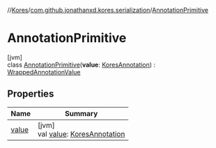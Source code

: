 //[Kores](../../../index.md)/[com.github.jonathanxd.kores.serialization](../index.md)/[AnnotationPrimitive](index.md)

# AnnotationPrimitive

[jvm]\
class [AnnotationPrimitive](index.md)(**value**: [KoresAnnotation](../../com.github.jonathanxd.kores.base/index.md#974221511%2FClasslikes%2F-1216412040)) : [WrappedAnnotationValue](../-wrapped-annotation-value/index.md)

## Properties

| Name | Summary |
|---|---|
| [value](value.md) | [jvm]<br>val [value](value.md): [KoresAnnotation](../../com.github.jonathanxd.kores.base/index.md#974221511%2FClasslikes%2F-1216412040) |
